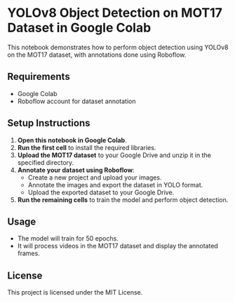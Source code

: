 # YOLOv8 Object Detection on MOT17 Dataset in Google Colab

This notebook demonstrates how to perform object detection using YOLOv8 on the MOT17 dataset, with annotations done using Roboflow.

## Requirements

- Google Colab
- Roboflow account for dataset annotation

## Setup Instructions

1. **Open this notebook in Google Colab**.
2. **Run the first cell** to install the required libraries.
3. **Upload the MOT17 dataset** to your Google Drive and unzip it in the specified directory.
4. **Annotate your dataset using Roboflow**:
   - Create a new project and upload your images.
   - Annotate the images and export the dataset in YOLO format.
   - Upload the exported dataset to your Google Drive.
5. **Run the remaining cells** to train the model and perform object detection.

## Usage

- The model will train for 50 epochs.
- It will process videos in the MOT17 dataset and display the annotated frames.

## License

This project is licensed under the MIT License.
